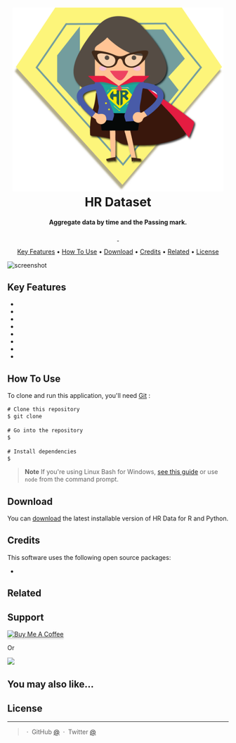 
 <h1 align="center">
<a href="https://github.com/Suvo198/HR/blob/main/HR.csv">
      <img src="https://github.com/Suvo198/HR/blob/main/Hr_Dataset.png"width="480">
  </a>
  
  <br>
  HR Dataset
  <br>
</h1>

<h4 align="center">Aggregate data by time and the Passing mark.</h4>

<p align="center">
  <a href="></a>
  <a href="">
      <img src="">
  </a>
  <a href="">
    <img src="">
  </a>
</p>

<p align="center">
  <a href="#key-features">Key Features</a> •
  <a href="#how-to-use">How To Use</a> •
  <a href="#download">Download</a> •
  <a href="#credits">Credits</a> •
  <a href="#related">Related</a> •
  <a href="#license">License</a>
</p>

![screenshot]()

## Key Features

* 
*
*
*
*
*
*
*

## How To Use

To clone and run this application, you'll need [Git]() :

```
# Clone this repository
$ git clone 

# Go into the repository
$ 

# Install dependencies
$ 

```

> **Note**
> If you're using Linux Bash for Windows, [see this guide](https://www.howtogeek.com/261575/how-to-run-graphical-linux-desktop-applications-from-windows-10s-bash-shell/) or use `node` from the command prompt.


## Download

You can [download]() the latest installable version of HR Data for R and Python.

## Credits

This software uses the following open source packages:

- 

## Related


## Support

<a href="https://www.buymeacoffee.com/5Zn8Xh3l9" target="_blank"><img src="https://www.buymeacoffee.com/assets/img/custom_images/purple_img.png" alt="Buy Me A Coffee" style="height: 41px !important;width: 174px !important;box-shadow: 0px 3px 2px 0px rgba(190, 190, 190, 0.5) !important;-webkit-box-shadow: 0px 3px 2px 0px rgba(190, 190, 190, 0.5) !important;" ></a>

<p>Or</p> 

<a href="https://www.patreon.com/Suvo198">
	<img src="https://c5.patreon.com/external/logo/become_a_patron_button@2x.png" width="160">
</a>

## You may also like...



## License


---

> []() &nbsp;&middot;&nbsp;
> GitHub [@]() &nbsp;&middot;&nbsp;
> Twitter [@]()
